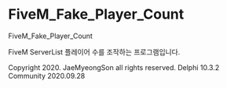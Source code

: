 # FiveM_Fake_Player_Count

FiveM_Fake_Player_Count

FiveM ServerList 플레이어 수를 조작하는 프로그램입니다.

Copyright 2020. JaeMyeongSon all rights reserved.
Delphi 10.3.2 Community
2020.09.28
